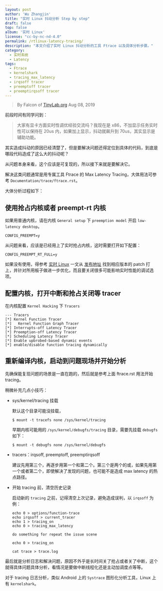 ```yaml
---
layout: post
author: 'Wu Zhangjin'
title: "实时 Linux 抖动分析 Step by step"
draft: false
top: false
album: '实时 Linux'
license: "cc-by-nc-nd-4.0"
permalink: /rtlinux-latency-tracing/
description: "本文介绍了实时 Linux 抖动分析的工具 Ftrace 以及具体分析步骤。"
category:
  - 实时系统
  - Latency
tags:
  - Ftrace
  - kernelshark
  - tracing_max_latency
  - irqsoff tracer
  - preemptoff tracer
  - preemptirqsoff tracer
---
```


> By Falcon of [TinyLab.org][1]
> Aug 08, 2019

前段时间有同学问到：

> 大家有显卡方面实时性调优经验交流吗？我现在是 x86，不加显示任务实时性可以保持在 20us 内，如果加上显示，抖动就飙升到 70us，其实显示是辅助功能。

其实造成抖动的原因已经清楚了，但是要解决问题还得定位到具体的代码，到底是哪段代码造成了这么大的抖动呢？

从问题本身来看，这个应该是可复现的，所以接下来就是要解决它。

解决这类问题通常是用专属工具 Ftrace 的 Max Latency Tracing，大体用法可参考 `Documentation/trace/ftrace.rst`。

大体分析过程如下：

## 使用抢占内核或者 preempt-rt 内核

如果用普通内核，请在内核 `General setup` 下 `preemption model` 开启 `low-latency desktop`。

    CONFIG_PREEMPT=y

从问题来看，应该是已经用上了实时抢占内核，这时需要打开如下配置：

    CONFIG_PREEMPT_RT_FULL=y

如果没有使用，得参考 [实时 Linux](/rtlinux) 一文从 [发布地址](https://cdn.kernel.org/pub/linux/kernel/projects/rt/) 找到相应版本的 patch 打上，并针对所用板子做进一步优化，而且要关闭很多可能影响实时性能的调试选项。

## 配置内核，打开中断和抢占关闭等 tracer

在内核配置 `Kernel Hacking` 下 `Tracers`

    --- Tracers
    [*] Kernel Function Tracer
    [*]   Kernel Function Graph Tracer
    [*] Interrupts-off Latency Tracer
    [*] Preemption-off Latency Tracer
    [*] Scheduling Latency Tracer
    [*] Enable upbrobed-based dynamic events
    [*] enable/disable function tracing dynamically

## 重新编译内核，启动到问题现场并开始分析

先确保能复现问题的场景是一直在跑的，然后就是参考上面 ftrace.rst 用法开始 tracing。

稍微补充几点小技巧：

- sys/kernel/tracing 挂载

  默认这个目录可能没挂载，

      $ mount -t tracefs none /sys/kernel/tracing

  早期内核可能用的 `/sys/kernel/debugfs/tracing` 目录，需要先挂载 `debugfs` 如下：

      $ mount -t debugfs none /sys/kernel/debugfs

- tracers：irqsoff, preemptoff, preemptirqsoff

  建议先用第三个，再逐步用第一个和第二个。第三个是两个的或，如果先用第一个或者第二个，即使解决了发现的问题，也可能不是造成 max latency 的热点路径。

- 开始 tracing 前，清空历史记录

  启动新的 `tracing` 之前，记得清空上次记录，避免造成误判，以 `irqsoff` 为例：

      echo 0 > options/function-trace
      echo irqsoff > current_tracer
      echo 1 > tracing_on
      echo 0 > tracing_max_latency

      do something for repeat the issue scene

      echo 0 > tracing_on

      cat trace > trace.log

最后就是分析日志和解决问题，原因不外乎是长时间关了抢占或者关了中断，这个就得具体问题具体分析，看情况是要做中断线程化还是主动加调度点等等。

对于 tracing 日志分析，类似 Android 上的 `Systrace` 图形化分析工具，Linux 上有 `kernelshark`。

[1]: http://tinylab.org

